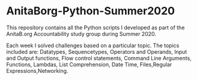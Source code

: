 # AnitaBorg-Python-Summer2020
This repository contains all the Python scripts I developed as part of the AnitaB.org Accountability study group during Summer 2020.

Each week I solved challenges based on a particular topic. The topics included are:
Datatypes, Sequencetypes, Operators and Operands, Input and Output functions, Flow control statements, Command Line Arguments,
Functions, Lambdas, List Comprehension, Date Time, Files,Regular Expressions,Networking.
